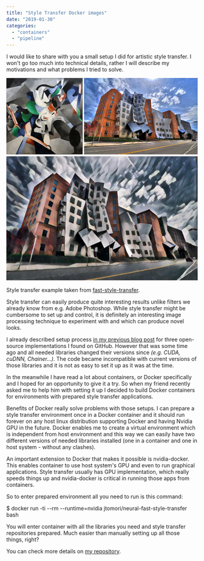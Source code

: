 ```yaml
---
title: "Style Transfer Docker images"
date: "2019-01-30"
categories: 
  - "containers"
  - "pipeline"
---
```


I would like to share with you a small setup I did for artistic style transfer. I won't go too much into technical details, rather I will describe my motivations and what problems I tried to solve.

![style_transfer_example](images/style_transfer_example.jpg)

Style transfer example taken from [fast-style-transfer](https://github.com/lengstrom/fast-style-transfer).

Style transfer can easily produce quite interesting results unlike filters we already know from e.g. Adobe Photoshop. While style transfer might be cumbersome to set up and control, it is definitely an interesting image processing technique to experiment with and which can produce novel looks.

I already described setup process [in my previous blog post](https://jurajtomori.wordpress.com/2017/07/18/artistic-style-transfer-setup-guide/) for three open-source implementations I found on GitHub. However that was some time ago and all needed libraries changed their versions since _(e.g. CUDA, cuDNN, Chainer...)_. The code became incompatible with current versions of those libraries and it is not as easy to set it up as it was at the time.

In the meanwhile I have read a lot about containers, or Docker specifically and I hoped for an opportunity to give it a try. So when my friend recently asked me to help him with setting it up I decided to build Docker containers for environments with prepared style transfer applications.

Benefits of Docker really solve problems with those setups. I can prepare a style transfer environment once in a Docker container and it should run forever on any host linux distribution supporting Docker and having Nvidia GPU in the future. Docker enables me to create a virtual environment which is independent from host environment and this way we can easily have two different versions of needed libraries installed (one in a container and one in host system - without any clashes).

An important extension to Docker that makes it possible is nvidia-docker. This enables container to use host system's GPU and even to run graphical applications. Style transfer usually has GPU implementation, which really speeds things up and nvidia-docker is critical in running those apps from containers.

So to enter prepared environment all you need to run is this command:

$ docker run -ti --rm --runtime=nvidia jtomori/neural-fast-style-transfer bash

You will enter container with all the libraries you need and style transfer repositories prepared. Much easier than manually setting up all those things, right?

You can check more details on [my repository](https://github.com/jtomori/style_transfer_docker/).
